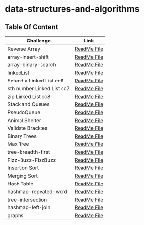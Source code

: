 # data-structures-and-algorithms

## Table Of Content


|  Challenge                          | Link                                                                              |   
|-------------------------------------|-----------------------------------------------------------------------------------|
| Reverse Array                       | [ReadMe File](./challenge1/README.md)                                             |
| array-insert-shift                  | [ReadMe File](./challenge2/README.md)                                             |
| array-binary-search                 | [ReadMe File](./challenge3/README.md)                                             |
| linkedList                          | [ReadMe File](./challenge5/app/src/main/java/README.md)                           |
| Extend a Linked List cc6            | [ReadMe File](./challenge6/app/src/main/java/challenge6/README.md)                |
| kth number Linked List cc7          | [ReadMe File](./challenge7/app/src/main/java/challenge7/README.md)                |
| zip Linked List cc8                 | [ReadMe File](./challenge8/app/src/main/java/challenge8/README.md)                |
| Stack and Queues                    | [ReadMe File](./StackandQueues/app/src/main/java/stackandqueues/README.md)        |
| PseudoQueue                         | [ReadMe File](./challenge11/app/src/main/java/challenge11/README.md)              |
| Animal Shelter                      | [ReadMe File](./challenge12/app/src/main/java/challenge12/README.md)              |
| Validate Bracktes                   | [ReadMe File](./challenge13/app/src/main/java/challenge13/README.md)              |
| Binary Trees                        | [ReadMe File](./challenge15/app/src/main/java/challenge15/README.md)              |
| Max Tree                            | [ReadMe File](./challenge15/app/src/main/java/challenge15/README16.md)            |
| tree-breadth-first                  | [ReadMe File](./challenge15/app/src/main/java/challenge15/README17.md)            |
| Fizz-Buzz-FizzBuzz                  | [ReadMe File](./challenge15/app/src/main/java/challenge15/README18.md)            |
| Insertion Sort                      | [ReadMe File](./challenge26/app/src/main/java/challenge26/ReadME.md)              |
| Merging Sort                        | [ReadMe File](./challenge27/app/src/main/java/challenge27/ReadMe.md)              |
| Hash Table                          | [ReadMe File](./challenge30/app/src/main/java/challenge30/ReadMeChallenge30.md)   |
| hashmap-repeated-word               | [ReadMe File](./challenge31/app/src/main/java/challenge31/ReadMeChallenge31.md)   |
| tree-intersection                   | [ReadMe File](./challenge32/app/src/main/java/challenge32/ReadMe.md)              |
| hashmap-left-join                   | [ReadMe File](./challenge33/app/src/main/java/challenge33/ReadMe.md)              |
| graphs                              | [ReadMe File](./challenge35/app/src/main/java/challenge35/ReadMeChallenge35.md)   |























